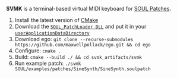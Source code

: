 **SVMK** is a terminal-based virtual MIDI keyboard for [SOUL Patches](https://github.com/soul-lang/SOUL/blob/master/docs/SOUL_Patch_Format.md).

1. Install the latest version of [CMake](https://cmake.org/install/)
2. Download the [`SOUL_PatchLoader DLL`](https://github.com/soul-lang/SOUL/releases/latest) and put it in your [`userApplicationDataDirectory`](https://docs.juce.com/master/classFile.html#a3e19cafabb03c5838160263a6e76313da0c9f89d8dc9f9f32c9eb42428385351d)
4. Download ego: `git clone --recurse-submodules https://github.com/maxwellpollack/ego.git && cd ego`
5. Configure: `cmake .`
6. Build: `cmake --build ./ && cd svmk_artifacts/svmk`
7. Run example patch: `./svmk SOUL/examples/patches/SineSynth/SineSynth.soulpatch`